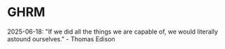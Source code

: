 # GHRM

2025-06-18: "If we did all the things we are capable of, we would literally astound ourselves." - Thomas Edison